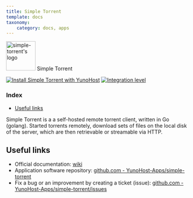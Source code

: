 ```yaml
---
title: Simple Torrent
template: docs
taxonomy:
    category: docs, apps
---
```


<img src="/images/simple-torrent_logo.png" width="80px" alt="simple-torrent's logo"> Simple Torrent

[![Install Simple Torrent with YunoHost](https://install-app.yunohost.org/install-with-yunohost.png)](https://install-app.yunohost.org/?app=simple-torrent) [![Integration level](https://dash.yunohost.org/integration/simple-torrent.svg)](https://dash.yunohost.org/appci/app/simple-torrent)

### Index

- [Useful links](#useful-links)

Simple Torrent is a a self-hosted remote torrent client, written in Go (golang). Started torrents remotely, download sets of files on the local disk of the server, which are then retrievable or streamable via HTTP.

## Useful links

+ Official documentation: [wiki](https://github.com/boypt/simple-torrent/wiki)
+ Application software repository: [github.com - YunoHost-Apps/simple-torrent](https://github.com/YunoHost-Apps/simple-torrent_ynh)
+ Fix a bug or an improvement by creating a ticket (issue): [github.com - YunoHost-Apps/simple-torrent/issues](https://github.com/YunoHost-Apps/simple-torrent_ynh/issues)
